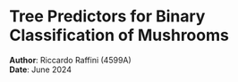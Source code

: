 # Tree Predictors for Binary Classification of Mushrooms

**Author**: Riccardo Raffini (4599A)<br>
**Date**: June 2024